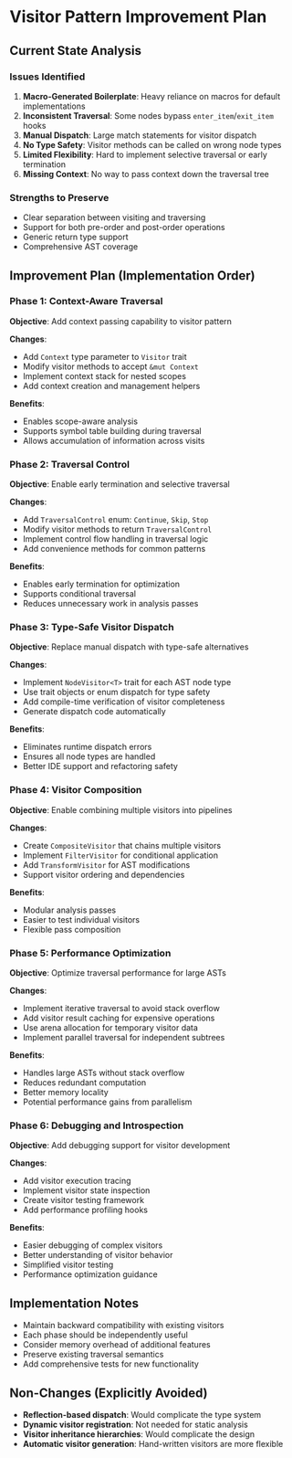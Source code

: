 # Visitor Pattern Improvement Plan

## Current State Analysis

### Issues Identified
1. **Macro-Generated Boilerplate**: Heavy reliance on macros for default implementations
2. **Inconsistent Traversal**: Some nodes bypass `enter_item`/`exit_item` hooks
3. **Manual Dispatch**: Large match statements for visitor dispatch
4. **No Type Safety**: Visitor methods can be called on wrong node types
5. **Limited Flexibility**: Hard to implement selective traversal or early termination
6. **Missing Context**: No way to pass context down the traversal tree

### Strengths to Preserve
- Clear separation between visiting and traversing
- Support for both pre-order and post-order operations
- Generic return type support
- Comprehensive AST coverage

## Improvement Plan (Implementation Order)

### Phase 1: Context-Aware Traversal
**Objective**: Add context passing capability to visitor pattern

**Changes**:
- Add `Context` type parameter to `Visitor` trait
- Modify visitor methods to accept `&mut Context`
- Implement context stack for nested scopes
- Add context creation and management helpers

**Benefits**:
- Enables scope-aware analysis
- Supports symbol table building during traversal
- Allows accumulation of information across visits

### Phase 2: Traversal Control
**Objective**: Enable early termination and selective traversal

**Changes**:
- Add `TraversalControl` enum: `Continue`, `Skip`, `Stop`
- Modify visitor methods to return `TraversalControl`
- Implement control flow handling in traversal logic
- Add convenience methods for common patterns

**Benefits**:
- Enables early termination for optimization
- Supports conditional traversal
- Reduces unnecessary work in analysis passes

### Phase 3: Type-Safe Visitor Dispatch
**Objective**: Replace manual dispatch with type-safe alternatives

**Changes**:
- Implement `NodeVisitor<T>` trait for each AST node type
- Use trait objects or enum dispatch for type safety
- Add compile-time verification of visitor completeness
- Generate dispatch code automatically

**Benefits**:
- Eliminates runtime dispatch errors
- Ensures all node types are handled
- Better IDE support and refactoring safety

### Phase 4: Visitor Composition
**Objective**: Enable combining multiple visitors into pipelines

**Changes**:
- Create `CompositeVisitor` that chains multiple visitors
- Implement `FilterVisitor` for conditional application
- Add `TransformVisitor` for AST modifications
- Support visitor ordering and dependencies

**Benefits**:
- Modular analysis passes
- Easier to test individual visitors
- Flexible pass composition

### Phase 5: Performance Optimization
**Objective**: Optimize traversal performance for large ASTs

**Changes**:
- Implement iterative traversal to avoid stack overflow
- Add visitor result caching for expensive operations
- Use arena allocation for temporary visitor data
- Implement parallel traversal for independent subtrees

**Benefits**:
- Handles large ASTs without stack overflow
- Reduces redundant computation
- Better memory locality
- Potential performance gains from parallelism

### Phase 6: Debugging and Introspection
**Objective**: Add debugging support for visitor development

**Changes**:
- Add visitor execution tracing
- Implement visitor state inspection
- Create visitor testing framework
- Add performance profiling hooks

**Benefits**:
- Easier debugging of complex visitors
- Better understanding of visitor behavior
- Simplified visitor testing
- Performance optimization guidance

## Implementation Notes

- Maintain backward compatibility with existing visitors
- Each phase should be independently useful
- Consider memory overhead of additional features
- Preserve existing traversal semantics
- Add comprehensive tests for new functionality

## Non-Changes (Explicitly Avoided)

- **Reflection-based dispatch**: Would complicate the type system
- **Dynamic visitor registration**: Not needed for static analysis
- **Visitor inheritance hierarchies**: Would complicate the design
- **Automatic visitor generation**: Hand-written visitors are more flexible 